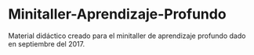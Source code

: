 # Minitaller-Aprendizaje-Profundo
Material didáctico creado para el minitaller de aprendizaje profundo dado en septiembre del 2017.
